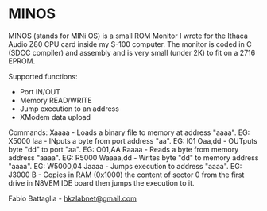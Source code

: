 MINOS
================


MINOS (stands for MINi OS) is a small ROM Monitor I wrote for the Ithaca Audio Z80 CPU card inside my S-100 computer.
The monitor is coded in C (SDCC compiler) and assembly and is very small (under 2K) to fit on a 2716 EPROM.

Supported functions:
* Port IN/OUT
* Memory READ/WRITE
* Jump execution to an address
* XModem data upload

Commands:
Xaaaa		- Loads a binary file to memory at address "aaaa". EG: X5000
Iaa			- INputs a byte from port address "aa". EG: I01
Oaa,dd		- OUTputs byte "dd" to port "aa". EG: O01,AA
Raaaa		- Reads a byte from memory address "aaaa". EG: R5000
Waaaa,dd	- Writes byte "dd" to memory address "aaaa". EG: W5000,04
Jaaaa		- Jumps execution to address "aaaa". EG: J3000
B			- Copies in RAM (0x1000)  the content of sector 0 from the 
			  first drive in N8VEM IDE board then jumps the execution to it.
			 

Fabio Battaglia - hkzlabnet@gmail.com
